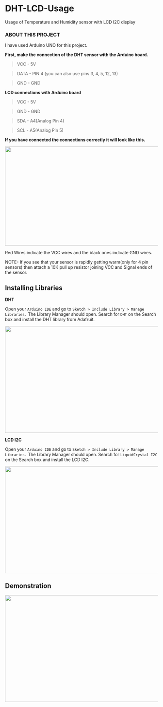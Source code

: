# DHT-LCD-Usage
Usage of Temperature and Humidity sensor with LCD I2C display


### ABOUT THIS PROJECT
I have used Arduino UNO for this project.

**First, make the connection of the DHT sensor with the Arduino board.**

>VCC - 5V

>DATA - PIN 4 (you can also use pins 3, 4, 5, 12, 13)

>GND - GND

**LCD connections with Arduino board**

>VCC - 5V

>GND - GND

>SDA - A4(Analog Pin 4)

>SCL - A5(Analog Pin 5)

**If you have connected the connections correctly it will look like this.**

<img src="https://user-images.githubusercontent.com/109466846/198622300-83b94c0e-4acc-432d-85aa-7c8837b4bf6e.png" width="600" height="325" />

Red Wires indicate the VCC wires and the black ones indicate GND wires.

NOTE- If you see that your sensor is rapidly getting warm(only for 4 pin sensors) then attach a 10K pull up resistor joining VCC and Signal ends of the sensor.

## Installing Libraries
**DHT**

Open your `Arduino IDE` and go to `Sketch > Include Library > Manage Libraries.` The Library Manager should open.
Search for `DHT` on the Search box and install the DHT library from Adafruit.

<img src="https://user-images.githubusercontent.com/109466846/198626883-d1c5c0ab-5f22-4bc8-8d5f-27aec9e7c883.png" width="600" height="350" />

**LCD I2C**

Open your `Arduino IDE` and go to `Sketch > Include Library > Manage Libraries.` The Library Manager should open.
Search for `LiquidCrystal I2C` on the Search box and install the LCD I2C.

<img src="https://user-images.githubusercontent.com/109466846/198632690-ddf1bd27-3f7f-4c83-a819-5d9decd9a485.png" width="600" height="350" />

## Demonstration

<img src="https://user-images.githubusercontent.com/109466846/198638376-0854f354-8be3-4c77-9b0d-401cd2785f10.mp4" width="600" height="350" />
